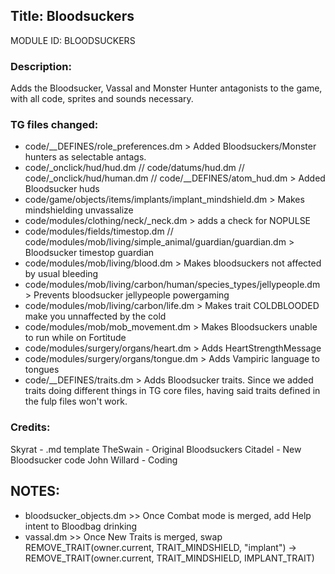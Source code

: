 ## Title: Bloodsuckers

MODULE ID: BLOODSUCKERS

### Description:

Adds the Bloodsucker, Vassal and Monster Hunter antagonists to the game, with all code, sprites and sounds necessary.

### TG files changed:

- code/__DEFINES/role_preferences.dm > Added Bloodsuckers/Monster hunters as selectable antags.
- code/_onclick/hud/hud.dm // code/datums/hud.dm // code/_onclick/hud/human.dm // code/__DEFINES/atom_hud.dm > Added Bloodsucker huds
- code/game/objects/items/implants/implant_mindshield.dm > Makes mindshielding unvassalize
- code/modules/clothing/neck/_neck.dm > adds a check for NOPULSE
- code/modules/fields/timestop.dm // code/modules/mob/living/simple_animal/guardian/guardian.dm > Bloodsucker timestop guardian	
- code/modules/mob/living/blood.dm > Makes bloodsuckers not affected by usual bleeding
- code/modules/mob/living/carbon/human/species_types/jellypeople.dm > Prevents bloodsucker jellypeople powergaming
- code/modules/mob/living/carbon/life.dm > Makes trait COLDBLOODED make you unnaffected by the cold
- code/modules/mob/mob_movement.dm > Makes Bloodsuckers unable to run while on Fortitude
- code/modules/surgery/organs/heart.dm > Adds HeartStrengthMessage
- code/modules/surgery/organs/tongue.dm > Adds Vampiric language to tongues
- code/__DEFINES/traits.dm > Adds Bloodsucker traits. Since we added traits doing different things in TG core files, having said traits defined in the fulp files won't work.

### Credits:

Skyrat - .md template
TheSwain - Original Bloodsuckers
Citadel - New Bloodsucker code
John Willard - Coding

## NOTES:

- bloodsucker_objects.dm >> Once Combat mode is merged, add Help intent to Bloodbag drinking
- vassal.dm >> Once New Traits is merged, swap REMOVE_TRAIT(owner.current, TRAIT_MINDSHIELD, "implant") -> REMOVE_TRAIT(owner.current, TRAIT_MINDSHIELD, IMPLANT_TRAIT)
